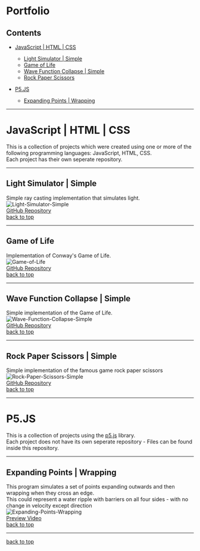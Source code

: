 # <a name="portfolio">Portfolio</a>

## Contents
+ [JavaScript | HTML | CSS](#javascript-html-css)
  + [Light Simulator | Simple](#light-simulator-simple)
  + [Game of Life](#game-of-life)
  + [Wave Function Collapse | Simple](#wave-function-collapse-simple)
  + [Rock Paper Scissors](#rock-paper-scissors-simple)

+ [P5.JS](#p5.js)
  + [Expanding Points | Wrapping](#expanding-points-wrapping)


----

# <a name="javascript-html-css">JavaScript | HTML | CSS </a>
This is a collection of projects which were created using one or more of the following programming languages: JavaScript, HTML, CSS.
<br>
Each project has their own seperate repository.

----

<a name="light-simulator-simple"></a>
## Light Simulator | Simple
Simple ray casting implementation that simulates light.
<br>
![Light-Simulator-Simple](https://github.com/IncorrectPleaseTryAgain/Renders/assets/99939034/33b3b092-c595-4c6f-a9b0-28876c3d1634)
<br>
[GitHub Repository](https://github.com/IncorrectPleaseTryAgain/Light-Simulator-Simple)
<br>
[back to top]("portfolio")

----


<a name="game-of-life"></a>
## Game of Life
Implementation of Conway's Game of Life.
<br>
![Game-of-Life](https://github.com/IncorrectPleaseTryAgain/Renders/assets/99939034/efecd997-4a0a-4665-bba6-22b0ca77273b)
<br>
[GitHub Repository](https://github.com/IncorrectPleaseTryAgain/Game-Of-Life)
<br>
[back to top]("portfolio")

----

<a name="wave-function-collapse-simple"></a>
## Wave Function Collapse | Simple
Simple implementation of the Game of Life.
<br>
![Wave-Function-Collapse-Simple](https://github.com/IncorrectPleaseTryAgain/Renders/assets/99939034/cdb8ba88-879e-4043-bd92-ff3ca36adb43)
<br>
[GitHub Repository](https://github.com/IncorrectPleaseTryAgain/Wave-Function-Collapse-Simple)
<br>
[back to top]("portfolio")

----

<a name="rock-paper-scissors-simple"></a>
## Rock Paper Scissors | Simple
Simple implementation of the famous game rock paper scissors
<br>
![Rock-Paper-Scissors-Simple](https://github.com/IncorrectPleaseTryAgain/Portfolio/assets/99939034/5f447e08-e4f8-455d-baa1-d209d39ad4d3)
<br>
[GitHub Repository](https://github.com/IncorrectPleaseTryAgain/Rock-Paper-Scissors-Simple)
<br>
[back to top]("portfolio")

----

# <a name="p5.js">P5.JS</a>
This is a collection of projects using the [p5.js](https://p5js.org/) library.
<br>
Each project does not have its own seperate repository - Files can be found inside this repository.

----

<a name="expanding-points-wrapping"></a>
## Expanding Points | Wrapping
This program simulates a set of points expanding outwards and then wrapping when they cross an edge.
<br>
This could represent a water ripple with barriers on all four sides - with no change in velocity except direction
<br>
![Expanding-Points-Wrapping](https://github.com/IncorrectPleaseTryAgain/Renders/assets/99939034/539fdecf-0964-476a-899e-f2ec291bb229)
<br>
<a href="https://youtu.be/miT1mDXp6Mk">Preview Video</a>
<br>
[back to top]("portfolio")

----
[back to top]("portfolio")
